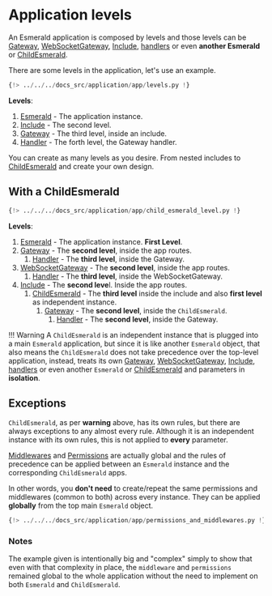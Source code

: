 # Application levels

An Esmerald application is composed by levels and those levels can be [Gateway](../routing/routes.md#gateway),
[WebSocketGateway](../routing/routes.md#websocketgateway), [Include](../routing/routes.md#include),
[handlers](../routing/handlers.md) or even **another Esmerald** or
[ChildEsmerald](../routing/router.md#child-esmerald-application).

There are some levels in the application, let's use an example.

```python
{!> ../../../docs_src/application/app/levels.py !}
```

**Levels**:

1. [Esmerald](./applications.md) - The application instance.
2. [Include](../routing/routes.md#include) - The second level.
3. [Gateway](../routing/routes.md#gateway) - The third level, inside an include.
4. [Handler](../routing/handlers.md) - The forth level, the Gateway handler.

You can create as many levels as you desire. From nested includes to
[ChildEsmerald](../routing/router.md#child-esmerald-application) and create your own design.

## With a ChildEsmerald

```python hl_lines="50 59"
{!> ../../../docs_src/application/app/child_esmerald_level.py !}
```

**Levels**:

1. [Esmerald](./applications.md) - The application instance. **First Level**.
2. [Gateway](../routing/routes.md#gateway) - The **second level**, inside the app routes.
    1. [Handler](../routing/handlers.md) - The **third level**, inside the Gateway.
3. [WebSocketGateway](../routing/routes.md#websocketgateway) - The **second level**, inside the app routes.
    1. [Handler](../routing/handlers.md) - The **third level**, inside the WebSocketGateway.
4. [Include](../routing/routes.md#include) - The **second leve**l. Inside the app routes.
    1. [ChildEsmerald](../routing/router.md#child-esmerald-application) - The **third level** inside the include and
also **first level** as independent instance.
        1. [Gateway](../routing/routes.md#gateway) - The **second level**, inside the `ChildEsmerald`.
            1. [Handler](../routing/handlers.md) - The **second level**, inside the Gateway.

!!! Warning
    A `ChildEsmerald` is an independent instance that is plugged into a main `Esmerald` application, but since
    it is like another `Esmerald` object, that also means the `ChildEsmerald` does not take precedence over the top-level
    application, instead, treats its own [Gateway](../routing/routes.md#gateway),
    [WebSocketGateway](../routing/routes.md#websocketgateway), [Include](../routing/routes.md#include),
    [handlers](../routing/handlers.md) or even another `Esmerald` or
    [ChildEsmerald](../routing/router.md#child-esmerald-application) and parameters in **isolation**.

## Exceptions

`ChildEsmerald`, as per **warning** above, has its own rules, but there are always exceptions to any almost every rule.
Although it is an independent instance with its own rules, this is not applied to **every** parameter.

[Middlewares](../middleware/middleware.md) and [Permissions](../permissions.md) are actually global and the rules of
precedence can be applied between an `Esmerald` instance and the corresponding `ChildEsmerald` apps.

In other words, you **don't need** to create/repeat the same permissions and middlewares (common to both) across
every instance. They can be applied **globally** from the top main `Esmerald` object.

```python hl_lines="99-101 108 115 119-120"
{!> ../../../docs_src/application/app/permissions_and_middlewares.py !}
```

### Notes

The example given is intentionally big and "complex" simply to show that even with that complexity in place,
the `middleware` and `permissions` remained global to the whole application without the need to implement
on both `Esmerald` and `ChildEsmerald`.
